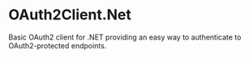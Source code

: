 OAuth2Client.Net
================

Basic OAuth2 client for .NET providing an easy way to authenticate to OAuth2-protected endpoints.
